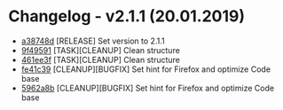 # Changelog - v2.1.1 (20.01.2019)

* [a38748d](https://gitlab.com/starterteam/Starter-Distribution/commit/a38748d63887072906a530d33111e31896bafec0“) [RELEASE] Set version to 2.1.1
* [9f49591](https://gitlab.com/starterteam/Starter-Distribution/commit/9f495918304f2498d7685268bb078ebe0c30872d“) [TASK][CLEANUP] Clean structure
* [461ee3f](https://gitlab.com/starterteam/Starter-Distribution/commit/461ee3f51755791e368d65a310f6ad2b9457a913“) [TASK][CLEANUP] Clean structure
* [fe41c39](https://gitlab.com/starterteam/Starter-Distribution/commit/fe41c39ed51ca4af16987efa750b05020d35ea61“) [CLEANUP][BUGFIX] Set hint for Firefox and optimize Code base
* [5962a8b](https://gitlab.com/starterteam/Starter-Distribution/commit/5962a8b2fc2a2a4a22bdad438d8bf2bfcf0596bc“) [CLEANUP][BUGFIX] Set hint for Firefox and optimize Code base
